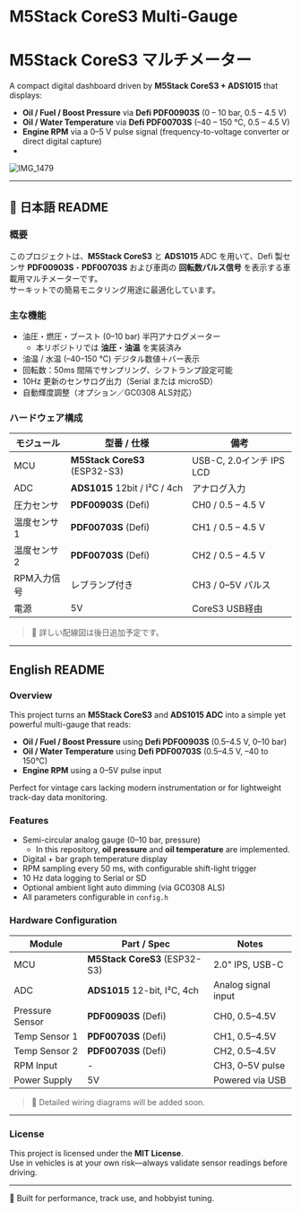 # M5Stack CoreS3 Multi-Gauge  
# M5Stack CoreS3 マルチメーター

A compact digital dashboard driven by **M5Stack CoreS3 + ADS1015** that displays:

* **Oil / Fuel / Boost Pressure** via **Defi PDF00903S** (0 – 10 bar, 0.5 – 4.5 V)  
* **Oil / Water Temperature** via **Defi PDF00703S** (–40 – 150 °C, 0.5 – 4.5 V)  
* **Engine RPM** via a 0–5 V pulse signal (frequency-to-voltage converter or direct digital capture)
* 
![IMG_1479](https://github.com/user-attachments/assets/d3a8bfdc-0bba-4519-b64a-f31a1ec9a9f4)



---

## 📘 日本語 README

### 概要
このプロジェクトは、**M5Stack CoreS3** と **ADS1015** ADC を用いて、Defi 製センサ **PDF00903S**・**PDF00703S** および車両の **回転数パルス信号** を表示する車載用マルチメーターです。  
サーキットでの簡易モニタリング用途に最適化しています。

### 主な機能
- 油圧・燃圧・ブースト (0–10 bar) 半円アナログメーター  
  - 本リポジトリでは **油圧**・**油温** を実装済み
- 油温 / 水温 (–40–150 °C) デジタル数値＋バー表示  
- 回転数：50ms 間隔でサンプリング、シフトランプ設定可能  
- 10Hz 更新のセンサログ出力（Serial または microSD）  
- 自動輝度調整（オプション／GC0308 ALS対応）  

### ハードウェア構成
| モジュール       | 型番 / 仕様                       | 備考                     |
|------------------|----------------------------------|--------------------------|
| MCU              | **M5Stack CoreS3** (ESP32-S3)    | USB-C, 2.0インチ IPS LCD |
| ADC              | **ADS1015** 12bit / I²C / 4ch     | アナログ入力             |
| 圧力センサ       | **PDF00903S** (Defi)              | CH0 / 0.5 – 4.5 V        |
| 温度センサ1      | **PDF00703S** (Defi)              | CH1 / 0.5 – 4.5 V        |
| 温度センサ2      | **PDF00703S** (Defi)              | CH2 / 0.5 – 4.5 V        |
| RPM入力信号      | レブランプ付き                                | CH3 / 0–5V パルス        |
| 電源             | 5V                               | CoreS3 USB経由           |

> 📌 詳しい配線図は後日追加予定です。

---

## English README

### Overview
This project turns an **M5Stack CoreS3** and **ADS1015 ADC** into a simple yet powerful multi-gauge that reads:

- **Oil / Fuel / Boost Pressure** using **Defi PDF00903S** (0.5–4.5 V, 0–10 bar)  
- **Oil / Water Temperature** using **Defi PDF00703S** (0.5–4.5 V, –40 to 150°C)  
- **Engine RPM** using a 0–5V pulse input  

Perfect for vintage cars lacking modern instrumentation or for lightweight track-day data monitoring.

### Features
- Semi-circular analog gauge (0–10 bar, pressure)
  - In this repository, **oil pressure** and **oil temperature** are implemented.
- Digital + bar graph temperature display  
- RPM sampling every 50 ms, with configurable shift-light trigger  
- 10 Hz data logging to Serial or SD  
- Optional ambient light auto dimming (via GC0308 ALS)  
- All parameters configurable in `config.h`  

### Hardware Configuration
| Module           | Part / Spec                    | Notes                   |
|------------------|-------------------------------|-------------------------|
| MCU              | **M5Stack CoreS3** (ESP32-S3)  | 2.0" IPS, USB-C         |
| ADC              | **ADS1015** 12-bit, I²C, 4ch    | Analog signal input     |
| Pressure Sensor  | **PDF00903S** (Defi)           | CH0, 0.5–4.5V           |
| Temp Sensor 1    | **PDF00703S** (Defi)           | CH1, 0.5–4.5V           |
| Temp Sensor 2    | **PDF00703S** (Defi)           | CH2, 0.5–4.5V           |
| RPM Input        | -                              | CH3, 0–5V pulse         |
| Power Supply     | 5V                             | Powered via USB         |

> 📌 Detailed wiring diagrams will be added soon.

---

### License
This project is licensed under the **MIT License**.  
Use in vehicles is at your own risk—always validate sensor readings before driving.

---

🚗 Built for performance, track use, and hobbyist tuning.
